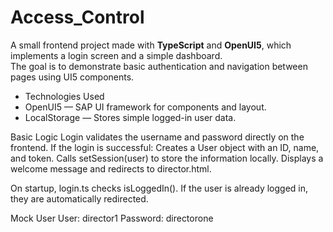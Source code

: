 # Access_Control

A small frontend project made with **TypeScript** and **OpenUI5**, which
implements a login screen and a simple dashboard.\
The goal is to demonstrate basic authentication and navigation between pages
using UI5 components.

- Technologies Used
- OpenUI5 — SAP UI framework for components and layout.
- LocalStorage — Stores simple logged-in user data.

Basic Logic
Login validates the username and password directly on the frontend.
If the login is successful:
Creates a User object with an ID, name, and token.
Calls setSession(user) to store the information locally.
Displays a welcome message and redirects to director.html.

On startup, login.ts checks isLoggedIn().
If the user is already logged in, they are automatically redirected.

Mock User
User: director1
Password: directorone
